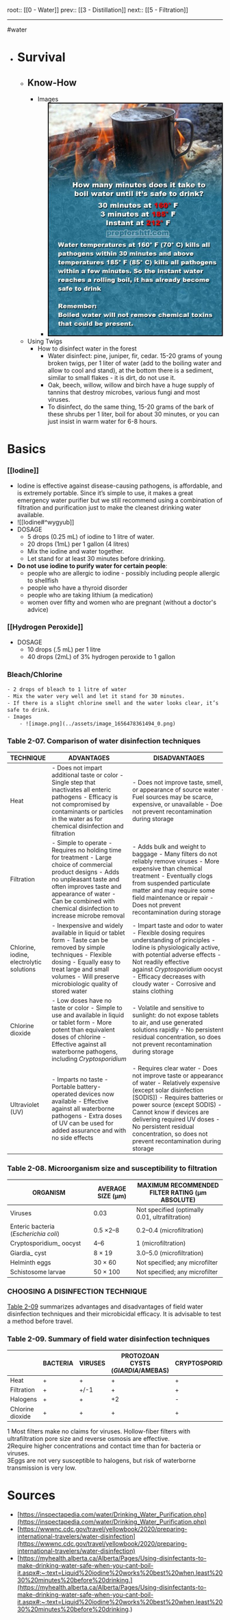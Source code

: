 root:: [[0 - Water]]
prev:: [[3 - Distillation]]
next:: [[5 - Filtration]]

---

#water  



- # Survival
	- ## Know-How
		- Images
			- ![image.png](../assets/image_1656478426809_0.png)
	- Using Twigs
		- How to disinfect water in the forest
			- Water disinfect: pine, juniper, fir, cedar.
			  15-20 grams of young broken twigs, per 1 liter of water (add to the boiling water and allow to cool and stand), at the bottom there is a sediment, similar to small flakes - it is dirt, do not use it.
			- Oak, beech, willow, willow and birch have a huge supply of tannins that destroy microbes, various fungi and most viruses.
			- To disinfect, do the same thing, 15-20 grams of the bark of these shrubs per 1 liter, boil for about 30 minutes, or you can just insist in warm water for 6-8 hours.
# Basics
### [[Iodine]]
- Iodine is effective against disease-causing pathogens, is affordable, and is extremely portable. Since it’s simple to use, it makes a great emergency water purifier but we still recommend using a combination of filtration and purification just to make the cleanest drinking water available.
- ![[Iodine#^wygyub]]
- DOSAGE
	- 5 drops (0.25 mL) of iodine to 1 litre of water. 
	- 20 drops (1mL) per 1 gallon (4 litres)
	- Mix the iodine and water together. 
	- Let stand for at least 30 minutes before drinking.
-  **Do not use iodine to purify water for certain people**:
    -   people who are allergic to iodine - possibly including people allergic to shellfish
    -   people who have a thyroid disorder
    -   people who are taking lithium (a medication)
    -   women over fifty and women who are pregnant (without a doctor's advice)
### [[Hydrogen Peroxide]]
- DOSAGE
	- 10 drops (.5 mL) per 1 litre
	- 40 drops (2mL) of 3% hydrogen peroxide to 1 gallon

### Bleach/Chlorine
	- 2 drops of bleach to 1 litre of water
	- Mix the water very well and let it stand for 30 minutes. 
	- If there is a slight chlorine smell and the water looks clear, it’s safe to drink.
	- Images
		- ![image.png](../assets/image_1656478361494_0.png)


### Table 2-07. Comparison of water disinfection techniques

| TECHNIQUE                                   | ADVANTAGES                                                                                                                                                                                                                                                             | DISADVANTAGES                                                                                                                                                                                                                                                                                                                                           |
| ------------------------------------------- | ---------------------------------------------------------------------------------------------------------------------------------------------------------------------------------------------------------------------------------------------------------------------- | ------------------------------------------------------------------------------------------------------------------------------------------------------------------------------------------------------------------------------------------------------------------------------------------------------------------------------------------------------- |
| Heat                                        | -   Does not impart additional taste or color - Single step that inactivates all enteric pathogens - Efficacy is not compromised by contaminants or particles in the water as for chemical disinfection and filtration                                                 | -   Does not improve taste, smell, or appearance of source water - Fuel sources may be scarce, expensive, or unavailable - Does not prevent recontamination during storage                                                                                                                                                                              |
| Filtration                                  | -   Simple to operate -   Requires no holding time for treatment - Large choice of commercial product designs -   Adds no unpleasant taste and often improves taste and appearance of water -   Can be combined with chemical disinfection to increase microbe removal | -   Adds bulk and weight to baggage -   Many filters do not reliably remove viruses -   More expensive than chemical treatment -   Eventually clogs from suspended particulate matter and may require some field maintenance or repair -   Does not prevent recontamination during storage                                                              |
| Chlorine,   iodine,  electrolytic solutions | -   Inexpensive and widely available in liquid or tablet form -   Taste can be removed by simple techniques -   Flexible dosing -   Equally easy to treat large and small volumes -   Will preserve microbiologic quality of stored water                              | -   Impart taste and odor to water -   Flexible dosing requires understanding of principles -   Iodine is physiologically active, with potential adverse effects -   Not readily effective against _Cryptosporidium_ oocysts -   Efficacy decreases with cloudy water -   Corrosive and stains clothing                                                 |
| Chlorine dioxide                            | -   Low doses have no taste or color -   Simple to use and available in liquid or tablet form -   More potent than equivalent doses of chlorine -   Effective against all waterborne pathogens, including _Cryptosporidium_                                            | -   Volatile and sensitive to sunlight: do not expose tablets to air, and use generated solutions rapidly -   No persistent residual concentration, so does not prevent recontamination during storage                                                                                                                                                  |
| Ultraviolet (UV)                            | -  Imparts no taste -   Portable battery-operated devices now available -   Effective against all waterborne pathogens -   Extra doses of UV can be used for added assurance and with no side effects                                                                  | -   Requires clear water  -   Does not improve taste or appearance of water -   Relatively expensive (except solar disinfection [SODIS]) -   Requires batteries or power source (except SODIS) -   Cannot know if devices are delivering required UV doses -   No persistent residual concentration, so does not prevent recontamination during storage |

### Table 2-08. Microorganism size and susceptibility to filtration

| ORGANISM | AVERAGE SIZE (µm) | MAXIMUM RECOMMENDED FILTER RATING (µm ABSOLUTE) |
| -------- | ----------------- | ----------------------------------------------- |
| Viruses | 0.03 | Not specified (optimally 0.01, ultrafiltration) | 
|Enteric bacteria (_Escherichia coli_)|0.5 ×2–8 | 0.2–0.4 (microfiltration)|
|Cryptosporidium_ oocyst|4–6|1 (microfiltration)|
|Giardia_ cyst|8 × 19|3.0–5.0 (microfiltration)|
|Helminth eggs|30 × 60|Not specified; any microfilter|
|Schistosome larvae|50 × 100|Not specified; any microfilter|

### CHOOSING A DISINFECTION TECHNIQUE

[Table 2-09](https://wwwnc.cdc.gov/travel/yellowbook/2020/preparing-international-travelers/water-disinfection#table209) summarizes advantages and disadvantages of field water disinfection techniques and their microbicidal efficacy. It is advisable to test a method before travel.

### Table 2-09. Summary of field water disinfection techniques

|                  | BACTERIA | VIRUSES | PROTOZOAN CYSTS (_GIARDIA_/AMEBAS) | CRYPTOSPORIDIA | HELMINTHS/ SCHISTOSOMES |
| ---------------- | -------- | ------- | ---------------------------------- | -------------- | ----------------------- |
| Heat             | +        | +       | +                                  | +              | +                       |
| Filtration       | +        | +/-1    | +                                  | +              | +                       |
| Halogens         | +        | +       | +2                                 | -              | +/-3                    |
| Chlorine dioxide | +        | +       | +                                  | +              | +                       |

1 Most filters make no claims for viruses. Hollow-fiber filters with ultrafiltration pore size and reverse osmosis are effective.  
2Require higher concentrations and contact time than for bacteria or viruses.  
3Eggs are not very susceptible to halogens, but risk of waterborne transmission is very low.



# Sources
- [https://inspectapedia.com/water/Drinking_Water_Purification.php](https://inspectapedia.com/water/Drinking_Water_Purification.php)
- [https://wwwnc.cdc.gov/travel/yellowbook/2020/preparing-international-travelers/water-disinfection](https://wwwnc.cdc.gov/travel/yellowbook/2020/preparing-international-travelers/water-disinfection)
- [https://myhealth.alberta.ca/Alberta/Pages/Using-disinfectants-to-make-drinking-water-safe-when-you-cant-boil-it.aspx#:~:text=Liquid%20iodine%20works%20best%20when,least%2030%20minutes%20before%20drinking.](https://myhealth.alberta.ca/Alberta/Pages/Using-disinfectants-to-make-drinking-water-safe-when-you-cant-boil-it.aspx#:~:text=Liquid%20iodine%20works%20best%20when,least%2030%20minutes%20before%20drinking.)

